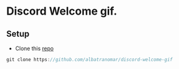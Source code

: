 # Discord Welcome gif.

## Setup
 * Clone this [repo](https://github.com/albatranomar/discord-welcome-gif)
 ```js
 git clone https://github.com/albatranomar/discord-welcome-gif
 ```